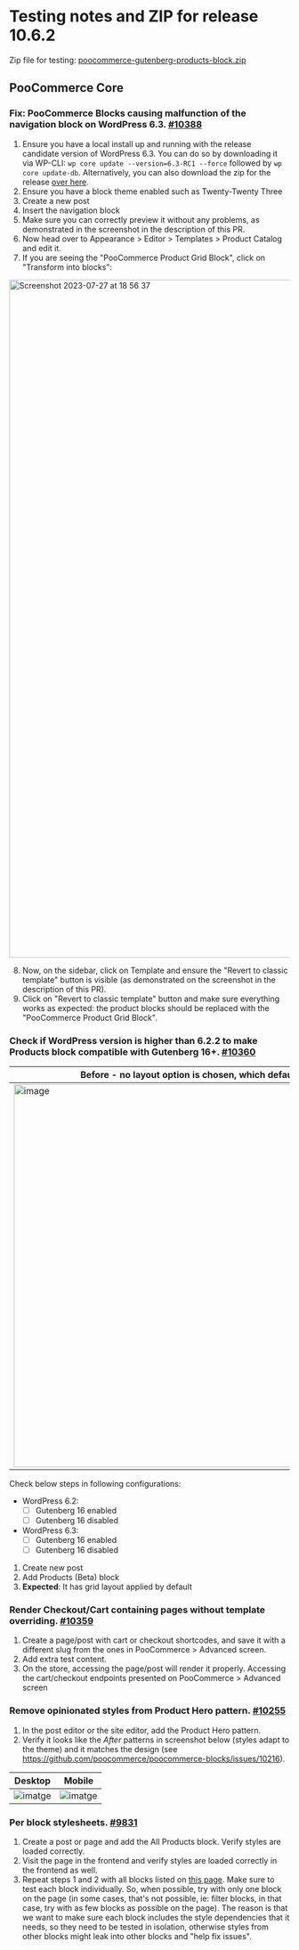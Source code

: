 # Testing notes and ZIP for release 10.6.2

Zip file for testing: [poocommerce-gutenberg-products-block.zip](https://github.com/poocommerce/poocommerce-blocks/files/12214223/poocommerce-gutenberg-products-block.zip)

## PooCommerce Core

### Fix: PooCommerce Blocks causing malfunction of the navigation block on WordPress 6.3. [#10388](https://github.com/poocommerce/poocommerce-blocks/pull/10388)

1. Ensure you have a local install up and running with the release candidate version of WordPress 6.3. You can do so by downloading it via WP-CLI: `wp core update --version=6.3-RC1 --force` followed by `wp core update-db`. Alternatively, you can also download the zip for the release [over here](https://wordpress.org/wordpress-6.3-RC1.zip).
2. Ensure you have a block theme enabled such as Twenty-Twenty Three
3. Create a new post
4. Insert the navigation block
5. Make sure you can correctly preview it without any problems, as demonstrated in the screenshot in the description of this PR.
6. Now head over to Appearance > Editor > Templates > Product Catalog and edit it.
7. If you are seeing the "PooCommerce Product Grid Block", click on "Transform into blocks":

<img width="1218" alt="Screenshot 2023-07-27 at 18 56 37" src="https://github.com/poocommerce/poocommerce-blocks/assets/15730971/fb5621ae-af06-47f5-95d5-3bba7f7d648c">

8. Now, on the sidebar, click on Template and ensure the "Revert to classic template" button is visible (as demonstrated on the screenshot in the description of this PR).
9. Click on "Revert to classic template" button and make sure everything works as expected: the product blocks should be replaced with the "PooCommerce Product Grid Block".

### Check if WordPress version is higher than 6.2.2 to make Products block compatible with Gutenberg 16+. [#10360](https://github.com/poocommerce/poocommerce-blocks/pull/10360)

| Before - no layout option is chosen, which defaults to list | After  - grid option is chosen by default|
| ------ | ----- |
|   <img width="688" alt="image" src="https://github.com/poocommerce/poocommerce-blocks/assets/20098064/4859c40f-fea7-4fbf-83b8-e2deadf2709b">     |   <img width="688" alt="image" src="https://github.com/poocommerce/poocommerce-blocks/assets/20098064/7c139c5c-1977-460a-afce-cf7489cb9a37">    |

Check below steps in following configurations:

- WordPress 6.2:
    - [ ] Gutenberg 16 enabled
    - [ ] Gutenberg 16 disabled
- WordPress 6.3:
    - [ ] Gutenberg 16 enabled
    - [ ] Gutenberg 16 disabled

1. Create new post
2. Add Products (Beta) block
3. **Expected**: It has grid layout applied by default

### Render Checkout/Cart containing pages without template overriding. [#10359](https://github.com/poocommerce/poocommerce-blocks/pull/10359)

1. Create a page/post with cart or checkout shortcodes, and save it with a different slug from the ones in PooCommerce > Advanced screen.
2. Add extra test content.
3. On the store, accessing the page/post will render it properly. Accessing the cart/checkout endpoints presented on PooCommerce > Advanced screen

### Remove opinionated styles from Product Hero pattern. [#10255](https://github.com/poocommerce/poocommerce-blocks/pull/10255)

1. In the post editor or the site editor, add the Product Hero pattern.
2. Verify it looks like the _After_ patterns in screenshot below (styles adapt to the theme) and it matches the design (see <https://github.com/poocommerce/poocommerce-blocks/issues/10216>).

Desktop | Mobile
--- | ---
![imatge](https://github.com/poocommerce/poocommerce-blocks/assets/3616980/8c320dea-bd0c-4a6c-af10-12121b3784f4) | ![imatge](https://github.com/poocommerce/poocommerce-blocks/assets/3616980/ee00385b-4752-4f5f-b44c-5549f8b2b604)

### Per block stylesheets. [#9831](https://github.com/poocommerce/poocommerce-blocks/pull/9831)

1. Create a post or page and add the All Products block. Verify styles are loaded correctly.
2. Visit the page in the frontend and verify styles are loaded correctly in the frontend as well.
3. Repeat steps 1 and 2 with all blocks listed on [this page](https://wordpress.org/plugins/woo-gutenberg-products-block/). Make sure to test each block individually. So, when possible, try with only one block on the page (in some cases, that's not possible, ie: filter blocks, in that case, try with as few blocks as possible on the page). The reason is that we want to make sure each block includes the style dependencies that it needs, so they need to be tested in isolation, otherwise styles from other blocks might leak into other blocks and "help fix issues".
